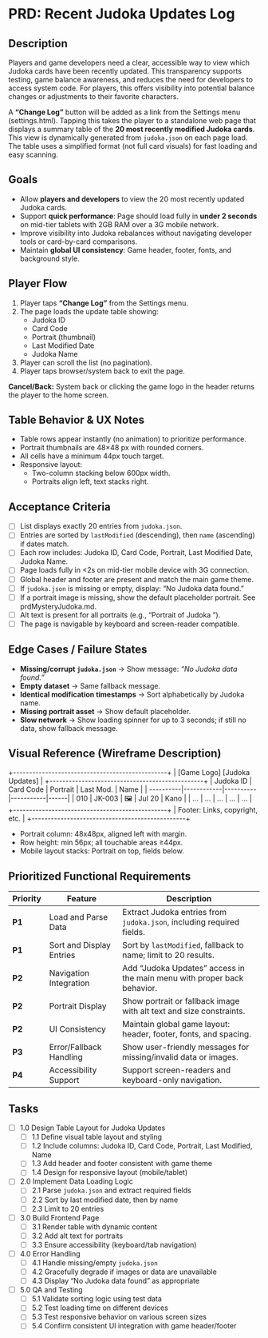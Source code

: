 # PRD: Recent Judoka Updates Log

## Description

Players and game developers need a clear, accessible way to view which Judoka cards have been recently updated. This transparency supports testing, game balance awareness, and reduces the need for developers to access system code. For players, this offers visibility into potential balance changes or adjustments to their favorite characters.

A **“Change Log”** button will be added as a link from the Settings menu (settings.html). Tapping this takes the player to a standalone web page that displays a summary table of the **20 most recently modified Judoka cards**. This view is dynamically generated from `judoka.json` on each page load. The table uses a simplified format (not full card visuals) for fast loading and easy scanning.

## Goals

- Allow **players and developers** to view the 20 most recently updated Judoka cards.
- Support **quick performance**: Page should load fully in **under 2 seconds** on mid-tier tablets with 2GB RAM over a 3G mobile network.
- Improve visibility into Judoka rebalances without navigating developer tools or card-by-card comparisons.
- Maintain **global UI consistency**: Game header, footer, fonts, and background style.

## Player Flow

1. Player taps **“Change Log”** from the Settings menu.
2. The page loads the update table showing:
   - Judoka ID
   - Card Code
   - Portrait (thumbnail)
   - Last Modified Date
   - Judoka Name
3. Player can scroll the list (no pagination).
4. Player taps browser/system back to exit the page.

**Cancel/Back:** System back or clicking the game logo in the header returns the player to the home screen.

## Table Behavior & UX Notes

- Table rows appear instantly (no animation) to prioritize performance.
- Portrait thumbnails are 48×48 px with rounded corners.
- All cells have a minimum 44px touch target.
- Responsive layout:
  - Two-column stacking below 600px width.
  - Portraits align left, text stacks right.

## Acceptance Criteria

- [ ] List displays exactly 20 entries from `judoka.json`.
- [ ] Entries are sorted by `lastModified` (descending), then `name` (ascending) if dates match.
- [ ] Each row includes: Judoka ID, Card Code, Portrait, Last Modified Date, Judoka Name.
- [ ] Page loads fully in <2s on mid-tier mobile device with 3G connection.
- [ ] Global header and footer are present and match the main game theme.
- [ ] If `judoka.json` is missing or empty, display: “No Judoka data found.”
- [ ] If a portrait image is missing, show the default placeholder portrait. See prdMysteryJudoka.md. 
- [ ] Alt text is present for all portraits (e.g., “Portrait of Judoka <Name>”).
- [ ] The page is navigable by keyboard and screen-reader compatible.

## Edge Cases / Failure States

- **Missing/corrupt `judoka.json`** → Show message: _“No Judoka data found.”_
- **Empty dataset** → Same fallback message.
- **Identical modification timestamps** → Sort alphabetically by Judoka name.
- **Missing portrait asset** → Show default placeholder.
- **Slow network** → Show loading spinner for up to 3 seconds; if still no data, show fallback message.

## Visual Reference (Wireframe Description)

+------------------------------------------------+
| [Game Logo]                 [Judoka Updates]    |
+------------------------------------------------+
| Judoka ID | Card Code | Portrait | Last Mod. | Name |
| ----------|------------|----------|-----------|------|
| 010       | JK-003     | 🖼️       | Jul 20     | Kano |
| ...       | ...        | ...      | ...        | ...  |
+------------------------------------------------+
| Footer: Links, copyright, etc.                 |
+------------------------------------------------+

- Portrait column: 48x48px, aligned left with margin.
- Row height: min 56px; all touchable areas ≥44px.
- Mobile layout stacks: Portrait on top, fields below.

## Prioritized Functional Requirements

| Priority | Feature                 | Description                                                                 |
|----------|--------------------------|-----------------------------------------------------------------------------|
| **P1**   | Load and Parse Data      | Extract Judoka entries from `judoka.json`, including required fields.       |
| **P1**   | Sort and Display Entries | Sort by `lastModified`, fallback to name; limit to 20 results.              |
| **P2**   | Navigation Integration   | Add “Judoka Updates” access in the main menu with proper back behavior.     |
| **P2**   | Portrait Display         | Show portrait or fallback image with alt text and size constraints.         |
| **P2**   | UI Consistency           | Maintain global game layout: header, footer, fonts, and spacing.            |
| **P3**   | Error/Fallback Handling  | Show user-friendly messages for missing/invalid data or images.             |
| **P4**   | Accessibility Support    | Support screen-readers and keyboard-only navigation.                        |

## Tasks

- [ ] 1.0 Design Table Layout for Judoka Updates
  - [ ] 1.1 Define visual table layout and styling
  - [ ] 1.2 Include columns: Judoka ID, Card Code, Portrait, Last Modified, Name
  - [ ] 1.3 Add header and footer consistent with game theme
  - [ ] 1.4 Design for responsive layout (mobile/tablet)

- [ ] 2.0 Implement Data Loading Logic
  - [ ] 2.1 Parse `judoka.json` and extract required fields
  - [ ] 2.2 Sort by last modified date, then by name
  - [ ] 2.3 Limit to 20 entries

- [ ] 3.0 Build Frontend Page
  - [ ] 3.1 Render table with dynamic content
  - [ ] 3.2 Add alt text for portraits
  - [ ] 3.3 Ensure accessibility (keyboard/tab navigation)

- [ ] 4.0 Error Handling
  - [ ] 4.1 Handle missing/empty `judoka.json`
  - [ ] 4.2 Gracefully degrade if images or data are unavailable
  - [ ] 4.3 Display “No Judoka data found” as appropriate

- [ ] 5.0 QA and Testing
  - [ ] 5.1 Validate sorting logic using test data
  - [ ] 5.2 Test loading time on different devices
  - [ ] 5.3 Test responsive behavior on various screen sizes
  - [ ] 5.4 Confirm consistent UI integration with game header/footer
